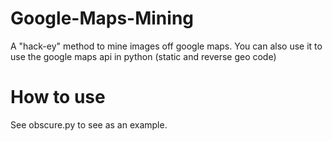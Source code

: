 # Google-Maps-Mining
A "hack-ey" method to mine images off google maps.
You can also use it to use the google maps api in python (static and reverse geo code)

# How to use
See obscure.py to see as an example.
